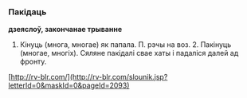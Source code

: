 ### Пакідаць
**дзеяслоў, закончанае трыванне**

1. Кінуць (многа, многае) як папала. П. рэчы на воз. 2. Пакінуць (многае, многіх). Сяляне пакідалі свае хаты і падаліся далей ад фронту.

<a rel="author">[http://rv-blr.com/](http://rv-blr.com/slounik.jsp?letterId=0&maskId=0&pageId=2093)</a>
